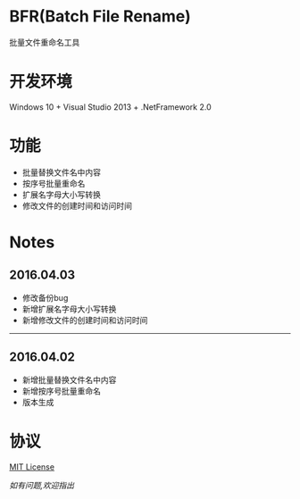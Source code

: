 # BFR(Batch File Rename)
批量文件重命名工具

# 开发环境

Windows 10 + Visual Studio 2013 + .NetFramework 2.0

# 功能

* 批量替换文件名中内容
* 按序号批量重命名
* 扩展名字母大小写转换
* 修改文件的创建时间和访问时间

# Notes

## 2016.04.03
* 修改备份bug
* 新增扩展名字母大小写转换
* 新增修改文件的创建时间和访问时间
---
## 2016.04.02
* 新增批量替换文件名中内容
* 新增按序号批量重命名
* 版本生成

# 协议

[MIT License](https://github.com/SeayXu/BFR/blob/master/LICENSE)

*如有问题,欢迎指出*
